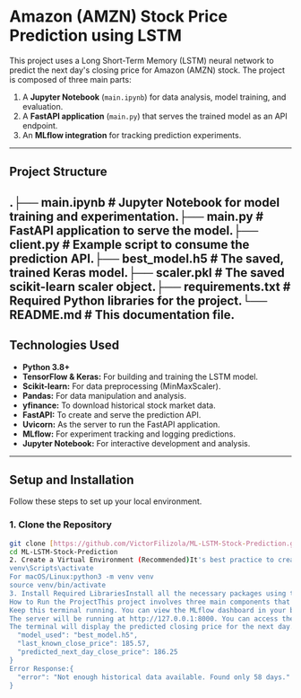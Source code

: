 # Amazon (AMZN) Stock Price Prediction using LSTM

This project uses a Long Short-Term Memory (LSTM) neural network to predict the next day's closing price for Amazon (AMZN) stock. The project is composed of three main parts:
1.  A **Jupyter Notebook** (`main.ipynb`) for data analysis, model training, and evaluation.
2.  A **FastAPI application** (`main.py`) that serves the trained model as an API endpoint.
3.  An **MLflow integration** for tracking prediction experiments.

---

## Project Structure

.├── main.ipynb              # Jupyter Notebook for model training and experimentation.├── main.py                 # FastAPI application to serve the model.├── client.py               # Example script to consume the prediction API.├── best_model.h5           # The saved, trained Keras model.├── scaler.pkl              # The saved scikit-learn scaler object.├── requirements.txt        # Required Python libraries for the project.└── README.md               # This documentation file.
---

## Technologies Used

* **Python 3.8+**
* **TensorFlow & Keras:** For building and training the LSTM model.
* **Scikit-learn:** For data preprocessing (MinMaxScaler).
* **Pandas:** For data manipulation and analysis.
* **yfinance:** To download historical stock market data.
* **FastAPI:** To create and serve the prediction API.
* **Uvicorn:** As the server to run the FastAPI application.
* **MLflow:** For experiment tracking and logging predictions.
* **Jupyter Notebook:** For interactive development and analysis.

---

## Setup and Installation

Follow these steps to set up your local environment.

### 1. Clone the Repository

```bash
git clone [https://github.com/VictorFilizola/ML-LSTM-Stock-Prediction.git](https://github.com/VictorFilizola/ML-LSTM-Stock-Prediction.git)
cd ML-LSTM-Stock-Prediction
2. Create a Virtual Environment (Recommended)It's best practice to create a virtual environment to keep project dependencies isolated.For Windows:python -m venv venv
venv\Scripts\activate
For macOS/Linux:python3 -m venv venv
source venv/bin/activate
3. Install Required LibrariesInstall all the necessary packages using the requirements.txt file.pip install -r requirements.txt
How to Run the ProjectThis project involves three main components that need to be run in separate terminals: the MLflow server, the FastAPI server, and the client script.Step 1: Train the Model (Optional)The repository already includes a pre-trained model (best_model.h5) and a scaler (scaler.pkl). However, if you wish to retrain the model or experiment with different parameters, you can run the main.ipynb notebook in Jupyter.Step 2: Start the MLflow Tracking ServerMLflow is used to log each prediction as an experiment.Open a new terminal and navigate to the project directory.Run the following command to start the MLflow UI server:mlflow ui
Keep this terminal running. You can view the MLflow dashboard in your browser at http://127.0.0.1:5000.Step 3: Start the FastAPI ServerThis server will load the model and expose the prediction endpoint.Open a second terminal and navigate to the project directory.Run the following command to start the Uvicorn server:uvicorn main:app --reload
The server will be running at http://127.0.0.1:8000. You can access the interactive API documentation at http://127.0.0.1:8000/docs.Step 4: Run the Client to Get a PredictionThis script will send a request to the FastAPI server and print the result.Open a third terminal and navigate to the project directory.Execute the client script:python client.py
The terminal will display the predicted closing price for the next day. You can also check the MLflow UI to see the newly logged prediction run.API EndpointGET /predictDescription: Fetches the last 60 days of AMZN stock data, preprocesses it, and returns the predicted closing price for the next trading day.Method: GETSuccess Response (200 OK):{
  "model_used": "best_model.h5",
  "last_known_close_price": 185.57,
  "predicted_next_day_close_price": 186.25
}
Error Response:{
  "error": "Not enough historical data available. Found only 58 days."
}
